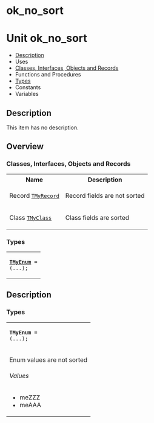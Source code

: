 # ok\_no\_sort


# Unit ok\_no\_sort

- [Description](#PasDoc-Description)
- Uses
- [Classes, Interfaces, Objects and Records](#PasDoc-Classes)
- Functions and Procedures
- [Types](#PasDoc-Types)
- Constants
- Variables

<span id="PasDoc-Description"/>

## Description
This item has no description.

<span id="PasDoc-Uses"/>

## Overview

### Classes, Interfaces, Objects and Records
<span id="PasDoc-Classes"/>


<table>
<tr class="listheader">
<th class="itemname">Name</th>
<th class="itemdesc">Description</th>
</tr>
<tr>

<td>

Record&nbsp;[`TMyRecord`](ok_no_sort.TMyRecord.md)
</td>

<td>

Record fields are not sorted
</td>
</tr>
<tr>

<td>

Class&nbsp;[`TMyClass`](ok_no_sort.TMyClass.md)
</td>

<td>

Class fields are sorted
</td>
</tr>
</table>

### Types
<span id="PasDoc-Types"/>


<table>
<tr>

<td>

<code><strong><a href="ok_no_sort.md#TMyEnum">TMyEnum</a></strong> = (...);</code>
</td>
</tr>
</table>

## Description

### Types

<table>
<tr>

<td>

<span id="TMyEnum"/><code><strong>TMyEnum</strong> = (...);</code>
</td>
</tr>
<tr><td colspan="1">

Enum values are not sorted
###### Values

- <span id="meZZZ">meZZZ</span>
- <span id="meAAA">meAAA</span>



</td></tr>
</table>
